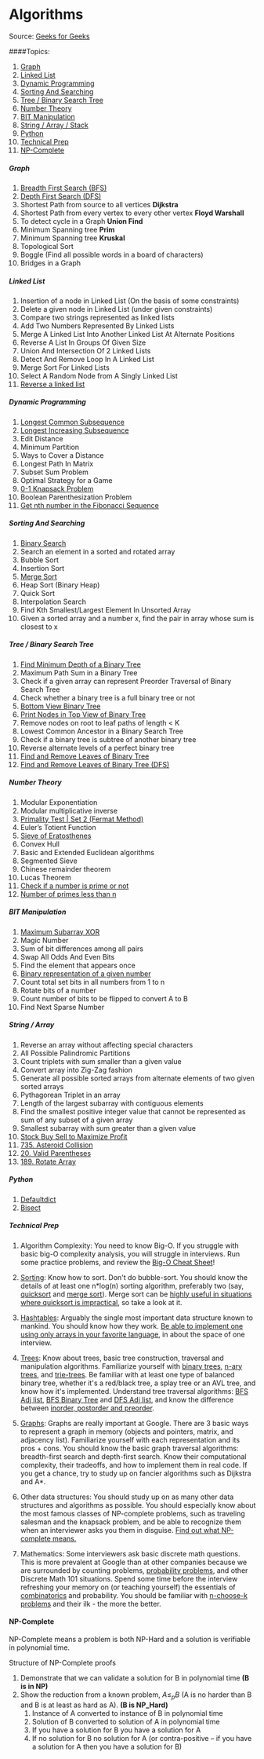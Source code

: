 # Algorithms

Source: [Geeks for Geeks](https://www.geeksforgeeks.org/top-10-algorithms-in-interview-questions/)

####Topics:

1. [Graph](#graph)
2. [Linked List](#linked-list)
3. [Dynamic Programming](#dynamic-programming)
4. [Sorting And Searching](#sorting-and-searching)
5. [Tree / Binary Search Tree](#tree--binary-search-tree)
6. [Number Theory](#number-theory)
7. [BIT Manipulation](#bit-manipulation)
8. [String / Array / Stack](#string--array)
9. [Python](#python)
10. [Technical Prep](#technical-prep)
11. [NP-Complete](#np-complete)

##### Graph

1. [Breadth First Search (BFS)](graph.ipynb)
2. [Depth First Search (DFS)](graph.ipynb)
3. Shortest Path from source to all vertices **Dijkstra**
4. Shortest Path from every vertex to every other vertex **Floyd Warshall**
5. To detect cycle in a Graph **Union Find**
6. Minimum Spanning tree **Prim**
7. Minimum Spanning tree **Kruskal**
8. Topological Sort
9. Boggle (Find all possible words in a board of characters)
10. Bridges in a Graph



##### Linked List

1. Insertion of a node in Linked List (On the basis of some constraints)
2. Delete a given node in Linked List (under given constraints)
3. Compare two strings represented as linked lists
4. Add Two Numbers Represented By Linked Lists
5. Merge A Linked List Into Another Linked List At Alternate Positions
6. Reverse A List In Groups Of Given Size
7. Union And Intersection Of 2 Linked Lists
8. Detect And Remove Loop In A Linked List
9. Merge Sort For Linked Lists
10. Select A Random Node from A Singly Linked List
11. [Reverse a linked list](linked_list.ipynb) 

##### Dynamic Programming

1. [Longest Common Subsequence](dynamic_programming.ipynb)
2. [Longest Increasing Subsequence](dynamic_programming.ipynb)
3. Edit Distance
4. Minimum Partition
5. Ways to Cover a Distance
6. Longest Path In Matrix
7. Subset Sum Problem
8. Optimal Strategy for a Game
9. [0-1 Knapsack Problem](dynamic_programming.ipynb)
10. Boolean Parenthesization Problem
11. [Get nth number in the Fibonacci Sequence](dynamic_programming.ipynb)

##### Sorting And Searching

1. [Binary Search](sorting_and_searching.ipynb)
2. Search an element in a sorted and rotated array
3. Bubble Sort
4. Insertion Sort
5. [Merge Sort](sorting_and_searching.ipynb)
6. Heap Sort (Binary Heap)
7. Quick Sort
8. Interpolation Search
9. Find Kth Smallest/Largest Element In Unsorted Array
10. Given a sorted array and a number x, find the pair in array whose sum is closest to x

##### Tree / Binary Search Tree

1. [Find Minimum Depth of a Binary Tree](tree.ipynb)
2. Maximum Path Sum in a Binary Tree
3. Check if a given array can represent Preorder Traversal of Binary Search Tree
4. Check whether a binary tree is a full binary tree or not
5. [Bottom View Binary Tree](tree.ipynb)
6. [Print Nodes in Top View of Binary Tree](tree.ipynb)
7. Remove nodes on root to leaf paths of length < K
8. Lowest Common Ancestor in a Binary Search Tree
9. Check if a binary tree is subtree of another binary tree
10. Reverse alternate levels of a perfect binary tree
11. [Find and Remove Leaves of Binary Tree](tree.ipynb)
12. [Find and Remove Leaves of Binary Tree (DFS)](graph.ipynb)

##### Number Theory

1. Modular Exponentiation
2. Modular multiplicative inverse
3. [Primality Test | Set 2 (Fermat Method)](number_theory.ipynb)
4. Euler’s Totient Function
5. [Sieve of Eratosthenes](number_theory.ipynb)
6. Convex Hull
7. Basic and Extended Euclidean algorithms
8. Segmented Sieve
9. Chinese remainder theorem
10. Lucas Theorem
11. [Check if a number is prime or not](number_theory.ipynb)
12. [Number of primes less than n](number_theory.ipynb)

##### BIT Manipulation

1. [Maximum Subarray XOR](bit_manipulation.ipynb)
2. Magic Number
3. Sum of bit differences among all pairs
4. Swap All Odds And Even Bits
5. Find the element that appears once
6. [Binary representation of a given number](bit_manipulation.ipynb)
7. Count total set bits in all numbers from 1 to n
8. Rotate bits of a number
9. Count number of bits to be flipped to convert A to B
10. Find Next Sparse Number



##### String / Array

1. Reverse an array without affecting special characters
2. All Possible Palindromic Partitions
3. Count triplets with sum smaller than a given value
4. Convert array into Zig-Zag fashion
5. Generate all possible sorted arrays from alternate elements of two given sorted arrays
6. Pythagorean Triplet in an array
7. Length of the largest subarray with contiguous elements
8. Find the smallest positive integer value that cannot be represented as sum of any subset of a given array
9. Smallest subarray with sum greater than a given value
10. [Stock Buy Sell to Maximize Profit](sorting_and_searching.ipynb)
11. [735. Asteroid Collision](string_array.ipynb)
12. [20. Valid Parentheses](string_array.ipynb)
13. [189. Rotate Array](string_array.ipynb)

##### Python

1. [Defaultdict](python.ipynb)
2. [Bisect](python.ipynb)


##### Technical Prep

1. Algorithm Complexity: You need to know Big-O. If you struggle with basic big-O complexity analysis, you will struggle in interviews. Run some practice problems, and review the [Big-O Cheat Sheet](https://www.bigocheatsheet.com)!
2. [Sorting](sorting_and_searching.ipynb): Know how to sort. Don't do bubble-sort. You should know the details of at least one n*log(n) sorting algorithm, preferably two (say, [quicksort](sorting_and_searching.ipynb) and [merge sort](sorting_and_searching.ipynb)). Merge sort can be [highly useful in situations where quicksort is impractical](https://www.geeksforgeeks.org/quick-sort-vs-merge-sort/), so take a look at it.
3. [Hashtables](hashmap.ipynb): Arguably the single most important data structure known to mankind. You should know how they work. [Be able to implement one using only arrays in your favorite language](hashmap.ipynb), in about the space of one interview.
4. [Trees](tree.ipynb): Know about trees, basic tree construction, traversal and manipulation algorithms. Familiarize yourself with [binary trees](tree.ipynb), [n-ary trees](tree.ipynb), and [trie-trees](tree.ipynb). Be familiar with at least one type of balanced binary tree, whether it's a red/black tree, a splay tree or an AVL tree, and know how it's implemented. Understand tree traversal algorithms: [BFS Adj list](graph.ipynb), [BFS Binary Tree](tree.ipynb) and [DFS Adj list](graph.ipynb), and know the difference between [inorder, postorder and preorder](tree.ipynb).
5. [Graphs](graph.ipynb): Graphs are really important at Google. There are 3 basic ways to represent a graph in memory (objects and pointers, matrix, and adjacency list). Familiarize yourself with each representation and its pros + cons. You should know the basic graph traversal algorithms: breadth-first search and depth-first search. Know their computational complexity, their tradeoffs, and how to implement them in real code. If you get a chance, try to study up on fancier algorithms such as Dijkstra and A*.
6. Other data structures: You should study up on as many other data structures and algorithms as possible. You should especially know about the most famous classes of NP-complete problems, such as traveling salesman and the knapsack problem, and be able to recognize them when an interviewer asks you them in disguise. [Find out what NP-complete means.](#np-complete)
  
7. Mathematics: Some interviewers ask basic discrete math questions. This is more prevalent at Google than at other companies because we are surrounded by counting problems, [probability problems](probability.ipynb), and other Discrete Math 101 situations. Spend some time before the interview refreshing your memory on (or teaching yourself) the essentials of [combinatorics](number_theory.ipynb) and probability. You should be familiar with [n-choose-k problems](number_theory.ipynb) and their ilk - the more the better.

#### NP-Complete

NP-Complete means a problem is both NP-Hard and a solution is verifiable in polynomial time.

Structure of NP-Complete proofs

1. Demonstrate that we can validate a solution for B in polynomial time **(B is in NP)**
2. Show the reduction from a known problem, $A \leq_p B$ (A is no harder than B and B is at least as hard as A). **(B is NP_Hard)**
   1. Instance of A converted to instance of B in polynomial time
   2. Solution of B converted to solution of A in polynomial time
   3. If you have a solution for B you have a solution for A
   4. If no solution for B no solution for A (or contra-positive – if you have a solution for A then you have a solution for B)
